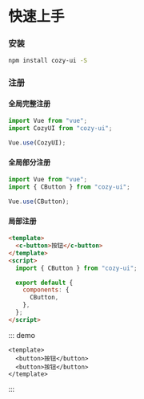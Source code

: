 # 快速上手

### 安装

```bash
npm install cozy-ui -S
```

### 注册

#### 全局完整注册

```javascript
import Vue from "vue";
import CozyUI from "cozy-ui";

Vue.use(CozyUI);
```

#### 全局部分注册

```javascript
import Vue from "vue";
import { CButton } from "cozy-ui";

Vue.use(CButton);
```

#### 局部注册

```html
<template>
  <c-button>按钮</c-button>
</template>
<script>
  import { CButton } from "cozy-ui";

  export default {
    components: {
      CButton,
    },
  };
</script>
```

::: demo

```vue
<template>
  <button>按钮</button>
  <button>按钮</button>
</template>
```

:::
